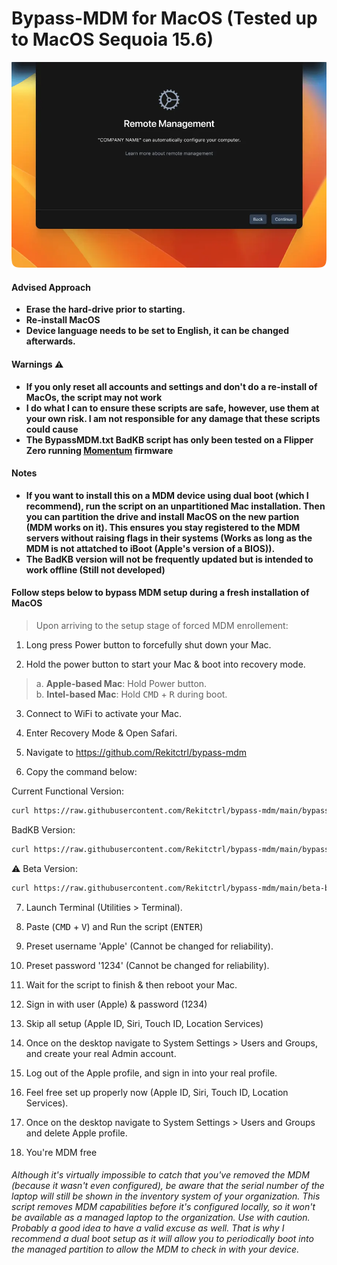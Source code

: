 # Bypass-MDM for MacOS (Tested up to MacOS Sequoia 15.6)

![mdm-screen](https://raw.githubusercontent.com/Rekitctrl/bypass-mdm/main/mdm-screen.webp)

#### Advised Approach

- **Erase the hard-drive prior to starting.**
- **Re-install MacOS**
- **Device language needs to be set to English, it can be changed afterwards.**

#### Warnings ⚠️

- **If you only reset all accounts and settings and don't do a re-install of MacOs, the script may not work**
- **I do what I can to ensure these scripts are safe, however, use them at your own risk. I am not responsible for any damage that these scripts could cause**
- **The BypassMDM.txt BadKB script has only been tested on a Flipper Zero running [Momentum](https://github.com/Next-Flip/Momentum-Firmware) firmware**

#### Notes

- **If you want to install this on a MDM device using dual boot (which I recommend), run the script on an unpartitioned Mac installation. Then you can partition the drive and install MacOS on the new partion (MDM works on it). This ensures you stay registered to the MDM servers without raising flags in their systems (Works as long as the MDM is not attatched to iBoot (Apple's version of a BIOS)).**
- **The BadKB version will not be frequently updated but is intended to work offline (Still not developed)**


#### Follow steps below to bypass MDM setup during a fresh installation of MacOS

> Upon arriving to the setup stage of forced MDM enrollement:

1. Long press Power button to forcefully shut down your Mac.

2. Hold the power button to start your Mac & boot into recovery mode.

> a. **Apple-based Mac**: Hold Power button.\
> b. **Intel-based Mac**: Hold <kbd>CMD</kbd> + <kbd>R</kbd> during boot.

3. Connect to WiFi to activate your Mac.

4. Enter Recovery Mode & Open Safari.

5. Navigate to https://github.com/Rekitctrl/bypass-mdm

6. Copy the command below:

  Current Functional Version:

  ```zsh
  curl https://raw.githubusercontent.com/Rekitctrl/bypass-mdm/main/bypass-mdm.sh -o bypass-mdm.sh && chmod +x ./bypass-mdm.sh && ./bypass-mdm.sh
  ```
  BadKB Version:
  
  ```zsh
  curl https://raw.githubusercontent.com/Rekitctrl/bypass-mdm/main/bypass-mdm-badkb.sh -o bypass-mdm-badkb.sh && chmod +x ./bypass-mdm-badkb.sh && ./bypass-mdm-badkb.sh
  ```
  ⚠️ Beta Version:

  ```zsh
  curl https://raw.githubusercontent.com/Rekitctrl/bypass-mdm/main/beta-bypass-mdm.sh -o beta-bypass-mdm.sh && chmod +x ./beta-bypass-mdm.sh && ./beta-bypass-mdm.sh
  ```

7. Launch Terminal (Utilities > Terminal).

8. Paste (<kbd>CMD</kbd> + <kbd>V</kbd>) and Run the script (<kbd>ENTER</kbd>)

9. Preset username 'Apple' (Cannot be changed for reliability).

10. Preset password '1234' (Cannot be changed for reliability).

11. Wait for the script to finish & then reboot your Mac.

12. Sign in with user (Apple) & password (1234)

13. Skip all setup (Apple ID, Siri, Touch ID, Location Services)

14. Once on the desktop navigate to System Settings > Users and Groups, and create your real Admin account.

15. Log out of the Apple profile, and sign in into your real profile.

16. Feel free set up properly now (Apple ID, Siri, Touch ID, Location Services).

17. Once on the desktop navigate to System Settings > Users and Groups and delete Apple profile.

18. You're MDM free

###### Although it's virtually impossible to catch that you've removed the MDM (because it wasn't even configured), be aware that the serial number of the laptop will still be shown in the inventory system of your organization. This script removes MDM capabilities before it's configured locally, so it won't be available as a managed laptop to the organization. Use with caution. Probably a good idea to have a valid excuse as well. That is why I recommend a dual boot setup as it will allow you to periodically boot into the managed partition to allow the MDM to check in with your device.

